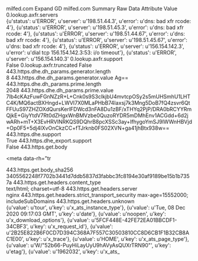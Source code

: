 

milfed.com
Expand
GD
milfed.com
 Summary Raw Data
Attribute	Value
0.lookup.axfr.servers	
{u'status': u'ERROR', u'server': u'198.51.44.3', u'error': u'dns: bad xfr rcode: 4'}, {u'status': u'ERROR', u'server': u'198.51.45.3', u'error': u'dns: bad xfr rcode: 4'}, {u'status': u'ERROR', u'server': u'198.51.44.67', u'error': u'dns: bad xfr rcode: 4'}, {u'status': u'ERROR', u'server': u'198.51.45.67', u'error': u'dns: bad xfr rcode: 4'}, {u'status': u'ERROR', u'server': u'156.154.142.3', u'error': u'dial tcp 156.154.142.3:53: i/o timeout'}, {u'status': u'ERROR', u'server': u'156.154.140.3'
0.lookup.axfr.support	
False
0.lookup.axfr.truncated	
False
443.https.dhe.dh_params.generator.length	
8
443.https.dhe.dh_params.generator.value	
Ag==
443.https.dhe.dh_params.prime.length	
2048
443.https.dhe.dh_params.prime.value	
7Ib4cKAzFuwFGnNZzR+L+Cnk0s9S3cIkjbU4mvtcpOSy2s5mUHSmhU1LHTC4K/MQ6actBXHngd+LWVI7X0MLaPHbB74Iaxsj7k3Mng5DoB7fQ4zsvr6QtFFUuS97ZHZOXdQursKerlFDWcd3nFA8Du1zBF/xTHYq2PjP/DRA0bRCYYRmQjkE+GiyYtdV7Rt0dZHgxWnBMVzbe0QuzoRYDR5mDMhEnv1ACGdd+6d2jwARh+mT+X3EvHRVINRKQS9DQhrB8pcXSSc3ay+IfhygoYmSJ9lWWnHBVjd+Op0F5+5dj4IXvOnCkzCC+fTJrknb0FS02XVN+ga41jhBtx938w==
443.https.dhe.support	
True
443.https.dhe_export.support	
False
443.https.get.body	
<!doctype html>
<html lang="en">
<head>
<meta charset="utf-8" />
<title data-rh="true">Milfed | The #1 Best Milf Porn Site</title>

<meta data-rh="true" name="dti.network" content="Milfed"/><meta data-rh="true" name="dti.url" content="/"/><meta data-rh="true" name="dti.google.category" content="topClicks"/><meta data-rh="true" name="dti.google.action" content="MILFED:PC:TOUR:139612:HOME"/><meta data-rh="true" name="viewport" content="width=device-width, initial-scale=1.0, maximum-scale=1.0, user-scalable=0"/><meta data-rh="true" charset="utf-8"/><meta data-rh="true" name="referrer" content="always"/><meta data-rh="tr
<script data-rh="true" async="true" src="https://www.google-analytics.com/analytics.js"></script>
<link data-rh="true" rel="canonical" href="https://www.milfed.com"/><link data-rh="true" rel="preload" as="style" href="https://fonts.googleapis.com/css?family=Open+Sans|Josefin+Sans"/><link data-rh="true" rel="stylesheet" href="https://fonts.googleapis.com/css?family=Open+Sans|Josefin+Sans"/><link data-rh="true" rel="icon" href="https://images-assets-ht.project1content.com/Milfed/Logos/5ece9105ed2b90.36540544.png" type="image/x-icon"/>

443.https.get.body_sha256	
3405562248f7702b3441d7ddb5837d3fabbc3fc8194e30af9189be15b1b7357a
443.https.get.headers.content_type	
text/html; charset=utf-8
443.https.get.headers.server	
nginx
443.https.get.headers.strict_transport_security	
max-age=15552000; includeSubDomains
443.https.get.headers.unknown	
{u'value': u'tour', u'key': u'x_ats_instance_type'}, {u'value': u'Tue, 08 Dec 2020 09:17:03 GMT', u'key': u'date'}, {u'value': u'noopen', u'key': u'x_download_options'}, {u'value': u'5FCF448E-42FE72EA01BBCDF1-34CBF3', u'key': u'x_request_id'}, {u'value': u'2B25E822B6F0CD7D394C368A7F557C30503810CC8D6CB1F1B32CB8AC1E00', u'key': u'x_trace'}, {u'value': u'HOME', u'key': u'x_ats_page_type'}, {u'value': u'W/"52b66-PuyHiLayUyU9hAVyAsQUXrTRN90"', u'key': u'etag'}, {u'value': u'1962032', u'key': u'x_ats_
